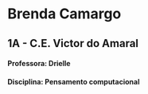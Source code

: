 # Brenda Camargo 
## 1A - C.E. Victor do Amaral
#### Professora: Drielle 
#### Disciplina: Pensamento computacional
